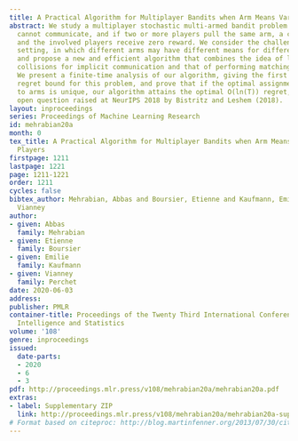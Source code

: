 ```yaml
---
title: A Practical Algorithm for Multiplayer Bandits when Arm Means Vary Among Players
abstract: We study a multiplayer stochastic multi-armed bandit problem in which players
  cannot communicate, and if two or more players pull the same arm, a collision occurs
  and the involved players receive zero reward. We consider the challenging heterogeneous
  setting, in which different arms may have different means for different players,
  and propose a new and efficient algorithm that combines the idea of leveraging forced
  collisions for implicit communication and that of performing matching eliminations.
  We present a finite-time analysis of our algorithm, giving the first sublinear minimax
  regret bound for this problem, and prove that if the optimal assignment of players
  to arms is unique, our algorithm attains the optimal O(ln(T)) regret, solving an
  open question raised at NeurIPS 2018 by Bistritz and Leshem (2018).
layout: inproceedings
series: Proceedings of Machine Learning Research
id: mehrabian20a
month: 0
tex_title: A Practical Algorithm for Multiplayer Bandits when Arm Means Vary Among
  Players
firstpage: 1211
lastpage: 1221
page: 1211-1221
order: 1211
cycles: false
bibtex_author: Mehrabian, Abbas and Boursier, Etienne and Kaufmann, Emilie and Perchet,
  Vianney
author:
- given: Abbas
  family: Mehrabian
- given: Etienne
  family: Boursier
- given: Emilie
  family: Kaufmann
- given: Vianney
  family: Perchet
date: 2020-06-03
address: 
publisher: PMLR
container-title: Proceedings of the Twenty Third International Conference on Artificial
  Intelligence and Statistics
volume: '108'
genre: inproceedings
issued:
  date-parts:
  - 2020
  - 6
  - 3
pdf: http://proceedings.mlr.press/v108/mehrabian20a/mehrabian20a.pdf
extras:
- label: Supplementary ZIP
  link: http://proceedings.mlr.press/v108/mehrabian20a/mehrabian20a-supp.zip
# Format based on citeproc: http://blog.martinfenner.org/2013/07/30/citeproc-yaml-for-bibliographies/
---
```

